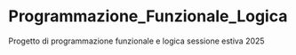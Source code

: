 # Programmazione_Funzionale_Logica
Progetto di programmazione funzionale e logica sessione estiva 2025
